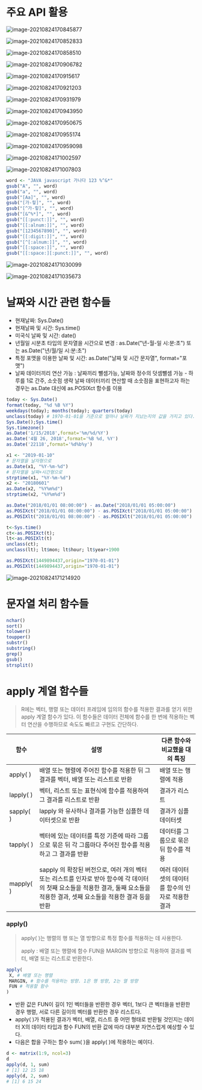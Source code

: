 # 주요 API 활용

![image-20210824170845877](md-images/image-20210824170845877.png)

![image-20210824170852833](md-images/image-20210824170852833.png)

![image-20210824170858510](md-images/image-20210824170858510.png)

![image-20210824170906782](md-images/image-20210824170906782.png)

![image-20210824170915617](md-images/image-20210824170915617.png)

![image-20210824170921203](md-images/image-20210824170921203.png)

![image-20210824170931979](md-images/image-20210824170931979.png)

![image-20210824170943950](md-images/image-20210824170943950.png)

![image-20210824170950675](md-images/image-20210824170950675.png)

![image-20210824170955174](md-images/image-20210824170955174.png)

![image-20210824170959098](md-images/image-20210824170959098.png)

![image-20210824171002597](md-images/image-20210824171002597.png)

![image-20210824171007803](md-images/image-20210824171007803.png)

```R
word <- "JAVA javascript 가나다 123 %^&*"
gsub("A", "", word) 
gsub("a", "", word) 
gsub("[Aa]", "", word) 
gsub("[가-힣]", "", word) 
gsub("[^가-힣]", "", word) 
gsub("[&^%*]", "", word) 
gsub("[[:punct:]]", "", word) 
gsub("[[:alnum:]]", "", word) 
gsub("[1234567890]", "", word) 
gsub("[[:digit:]]", "", word) 
gsub("[^[:alnum:]]", "", word) 
gsub("[[:space:]]", "", word) 
gsub("[[:space:][:punct:]]", "", word)
```

![image-20210824171030099](md-images/image-20210824171030099.png)

![image-20210824171035673](md-images/image-20210824171035673.png)



# 날짜와 시간 관련 함수들

- 현재날짜: Sys.Date()
- 현재날짜 및 시간: Sys.time()
- 미국식 날짜 및 시간: date()
- 년월일 시분초 타입의 문자열을 시간으로 변경 : 
as.Date("년-월-일 시:분:초") 또는 as.Date("년/월/일 시:분:초")
- 특정 포맷을 이용한 날짜 및 시간: as.Date("날짜 및 시간 문자열", format="포맷")
- 날짜 데이터끼리 연산 가능 : 
날짜끼리 뺄셈가능, 날짜와 정수의 덧셈뺄셈 가능 - 하루를 1로 간주, 소숫점 생략
날짜 데이터끼리 연산할 때 소숫점을 표현하고자 하는 경우는 as.Date 대신에 as.POSIXct 함수를 이용

```R
today <- Sys.Date()
format(today, "%d %B %Y")
weekdays(today); months(today); quarters(today)
unclass(today) # 1970-01-01을 기준으로 얼마나 날짜가 지났는지의 값을 가지고 있다.
Sys.Date();Sys.time()
Sys.timezone()
as.Date('1/15/2018',format='%m/%d/%Y')
as.Date('4월 26, 2018',format='%B %d, %Y')
as.Date('22118',format='%d%b%y') 

x1 <- "2019-01-10"
# 문자열을 날자형으로
as.Date(x1, "%Y-%m-%d") 
# 문자열을 날짜+시간형으로
strptime(x1, "%Y-%m-%d") 
x2 <- "20180601"
as.Date(x2, "%Y%m%d")
strptime(x2, "%Y%m%d")

as.Date("2018/01/01 08:00:00") - as.Date("2018/01/01 05:00:00")
as.POSIXct("2018/01/01 08:00:00") - as.POSIXct("2018/01/01 05:00:00")
as.POSIXlt("2018/01/01 08:00:00") - as.POSIXlt("2018/01/01 05:00:00")

t<-Sys.time()
ct<-as.POSIXct(t); 
lt<-as.POSIXlt(t)
unclass(ct); 
unclass(lt); lt$mon; lt$hour; lt$year+1900

as.POSIXct(1449894437,origin="1970-01-01")
as.POSIXlt(1449894437,origin="1970-01-01")
```

![image-20210824171214920](md-images/image-20210824171214920.png)



# 문자열 처리 함수들

```R
nchar()
sort()
tolower()
toupper()
substr()
substring()
grep()
gsub()
strsplit()
```



# apply 계열 함수들

> R에는 벡터, 행렬 또는 데이터 프레임에 임의의 함수를 적용한 결과를 얻기 위한 apply 계열 함수가 있다. 이 함수들은 데이터 전체에 함수를 한 번에 적용하는 벡터 연산을 수행하므로 속도도 빠르고 구현도 간단하다. 

| 함수      | 설명                                                         | 다른 함수와 비교했을 대의 특징                     |
| --------- | ------------------------------------------------------------ | -------------------------------------------------- |
| apply( )  | 배열 또는 행렬에 주어진 함수를 적용한 뒤 그 결과를 벡터, 배열 또는 리스트로 반환 | 배열 또는 행렬에 적용                              |
| lapply( ) | 벡터, 리스트 또는 표현식에 함수를 적용하여 그 결과를 리스트로 반환 | 결과가 리스트                                      |
| sapply( ) | lapply 와 유사하나 결과를 가능한 심플한 데이터셋으로 반환    | 결과가 심플데이터셋                                |
| tapply( ) | 벡터에 있는 데이터를 특정 기준에 따라 그룹으로 묶은 뒤 각 그룹마다 주어진 함수를 적용하고 그 결과를 반환 | 데이터를 그룹으로 묶은 뒤 함수를 적용              |
| mapply( ) | sapply 의 확장된 버전으로, 여러 개의 벡터 또는 리스트를 인자로 받아 함수에 각 데이터의 첫째 요소들을 적용한 결과, 둘째 요소들을 적용한 결과, 셋째 요소들을 적용한 결과 등을 반환 | 여러 데이터셋의 데이터를 함수의 인자로 적용한 결과 |

### apply()
> apply( )는 행렬의 행 또는 열 방향으로 특정 함수를 적용하는 데 사용한다.
>
> apply : 배열 또는 행렬에 함수 FUN을 MARGIN 방향으로 적용하여 결과를 벡터, 배열 또는 리스트로 반환한다.

```R
apply(
 X, # 배열 또는 행렬
 MARGIN, # 함수를 적용하는 방향. 1은 행 방향, 2는 열 방향
 FUN # 적용할 함수
)
```

* 반환 값은 FUN이 길이 1인 벡터들을 반환한 경우 벡터, 1보다 큰 벡터들을 반환한 경우 행렬, 서로 다른 길이의 벡터를 반환한 경우 리스트다. 
* apply( )가 적용된 결과가 벡터, 배열, 리스트 중 어떤 형태로 반환될 것인지는 데이터 X의 데이터 타입과 함수
  FUN의 반환 값에 따라 대부분 자연스럽게 예상할 수 있다. 
* 다음은 합을 구하는 함수 sum( )을 apply( )에 적용하는 예이다. 

```R
d <- matrix(1:9, ncol=3)
d
apply(d, 1, sum)
# [1] 12 15 18
apply(d, 2, sum)
# [1] 6 15 24
```

